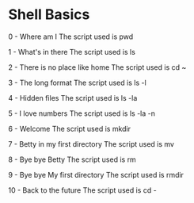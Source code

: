 # Shell Basics

0 - Where am I
The script used is pwd

1 - What's in there
The script used is ls

2 - There is no place like home
The script used is cd ~

3 - The long format
The script used is ls -l

4 - Hidden files
The script used is ls -la

5 - I love numbers
The script used is ls -la -n

6 - Welcome
The script used is mkdir

7 - Betty in my first directory
The script used is mv

8 - Bye bye Betty
The script used is rm

9 - Bye bye My first directory
The script used is rmdir

10 - Back to the future
The script used is cd -
